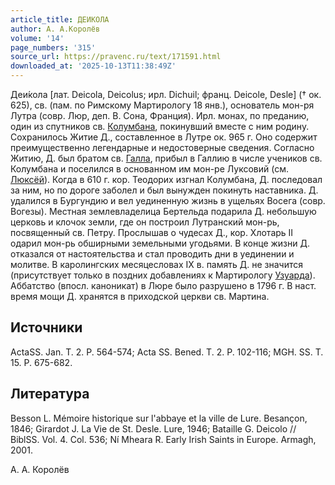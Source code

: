 ```yaml
---
article_title: ДЕИКОЛА
author: А. А.Королёв
volume: '14'
page_numbers: '315'
source_url: https://pravenc.ru/text/171591.html
downloaded_at: '2025-10-13T11:38:49Z'
---
```


Деи́кола [лат. Deicola, Deicolus; ирл. Dichuil; франц. Deicole, Desle] († ок. 625), св. (пам. по Римскому Мартирологу 18 янв.), основатель мон-ря Лутра (совр. Люр, деп. В. Сона, Франция). Ирл. монах, по преданию, один из спутников св. [Колумбана](https://pravenc.ru/text/Колумбан.html), покинувший вместе с ним родину. Сохранилось Житие Д., составленное в Лутре ок. 965 г. Оно содержит преимущественно легендарные и недостоверные сведения. Согласно Житию, Д. был братом св. [Галла](https://pravenc.ru/text/Галла.html), прибыл в Галлию в числе учеников св. Колумбана и поселился в основанном им мон-ре Луксовий (см. [Люксёй](https://pravenc.ru/text/Люксёй.html)). Когда в 610 г. кор. Теодорих изгнал Колумбана, Д. последовал за ним, но по дороге заболел и был вынужден покинуть наставника. Д. удалился в Бургундию и вел уединенную жизнь в ущельях Восега (совр. Вогезы). Местная землевладелица Бертельда подарила Д. небольшую церковь и клочок земли, где он построил Лутранский мон-рь, посвященный св. Петру. Прослышав о чудесах Д., кор. Хлотарь II одарил мон-рь обширными земельными угодьями. В конце жизни Д. отказался от настоятельства и стал проводить дни в уединении и молитве. В каролингских месяцесловах IX в. память Д. не значится (присутствует только в поздних добавлениях к Мартирологу [Узуарда](https://pravenc.ru/text/Узуарда.html)). Аббатство (впосл. каноникат) в Люре было разрушено в 1796 г. В наст. время мощи Д. хранятся в приходской церкви св. Мартина.

## Источники

ActaSS. Jan. T. 2. P. 564-574; Acta SS. Bened. T. 2. P. 102-116; MGH. SS. T. 15. P. 675-682.

## Литература

Besson L. Mémoire historique sur l'abbaye et la ville de Lure. Besançon, 1846; Girardot J. La Vie de St. Desle. Lure, 1946; Bataille G. Deicolo // BiblSS. Vol. 4. Col. 536; Ní Mheara R. Early Irish Saints in Europe. Armagh, 2001.

А. А.  Королёв
